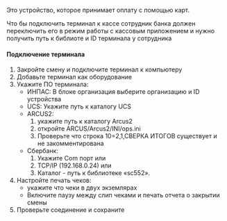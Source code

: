 Это устройство, которое принимает оплату с помощью карт.

Что бы подключить терминал к кассе сотрудник банка должен переключить его в режим работы с кассовым приложением и нужно получить путь к библиоте и ID терминала у сотрудника

#### Подключение терминала
1. Закройте смену и подключите терминал к компьютеру
2. Добавьте терминал как оборудование
3. Укажите ПО терминала:
	- ИНПАС:
	  В блоке организация выберите организацию и ID устройства
	- UCS:
	  Укажите путь к каталогу UCS
	- ARCUS2:
		1. укажите путь к каталогу Arcus2
		2. откройте ARCUS/Arcus2/INI/ops.ini
		3. Проверьте что строка 10=2,1,СВЕРКА ИТОГОВ существует и не закомментирована
	- Сбербанк:
		1. Укажите Com  порт или 
		2. TCP/IP (192.168.0.24) или
		3. Каталог - путь к библиотеке «sc552».
4. Настройте печать чеков:
	- укажите что чеки в двух экземлярах
	- Включите паузу между слип чеками  и печать отчета о закрытии смены
5. Проверьте соединение и сохраните